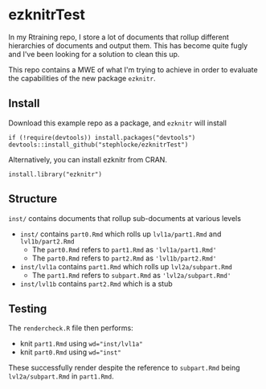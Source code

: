 # ezknitrTest
In my Rtraining repo, I store a lot of documents that rollup different hierarchies of documents and output them. This has become quite fugly and I've been looking for a solution to clean this up.

This repo contains a MWE of what I'm trying to achieve in order to evaluate the capabilities of the new package `ezknitr`.

## Install
Download this example repo as a package, and `ezknitr` will install
```{r}
if (!require(devtools)) install.packages("devtools")
devtools::install_github("stephlocke/ezknitrTest")
```

Alternatively, you can install ezknitr from CRAN.
```{r}
install.library("ezknitr")
```
## Structure
`inst/` contains documents that rollup sub-documents at various levels

- `inst/` contains `part0.Rmd` which rolls up `lvl1a/part1.Rmd` and `lvl1b/part2.Rmd`
    + The `part0.Rmd` refers to `part1.Rmd` as `'lvl1a/part1.Rmd'` 
    + The `part0.Rmd` refers to `part2.Rmd` as `'lvl1b/part2.Rmd'` 
- `inst/lvl1a` contains `part1.Rmd` which rolls up `lvl2a/subpart.Rmd`
    + The `part1.Rmd` refers to `subpart.Rmd` as `'lvl2a/subpart.Rmd'` 
- `inst/lvl1b` contains `part2.Rmd` which is a stub

## Testing
The `rendercheck.R` file then performs:
- knit `part1.Rmd` using `wd="inst/lvl1a"`
- knit `part0.Rmd` using `wd="inst"`

These successfully render despite the reference to `subpart.Rmd` being `lvl2a/subpart.Rmd` in `part1.Rmd`.
